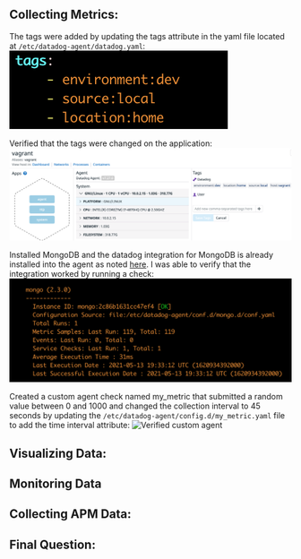 ## Collecting Metrics:
The tags were added by updating the tags attribute in the yaml file located at `/etc/datadog-agent/datadog.yaml`:
![Updated tags](/images/update_tags.png "Update tags image")

Verified that the tags were changed on the application:
![Verified tags](/images/verify_tags.png "Post tag verification")

Installed  MongoDB and the datadog integration for MongoDB is already installed into the agent as noted [here](https://docs.datadoghq.com/integrations/mongo/?tab=standalone). I was able to verify that the integration worked by running a check:
![Verified mongo](/images/verify_mongo.png "Post mongo verification")

Created a custom agent check named my_metric that submitted a random value between 0 and 1000 and changed the collection interval to 45 seconds by updating the `/etc/datadog-agent/config.d/my_metric.yaml` file to add the time interval attribute:
![Verified custom agent](/images/verify_custom_metric.png "Post mongo verification")

## Visualizing Data:


## Monitoring Data


## Collecting APM Data:


## Final Question:
